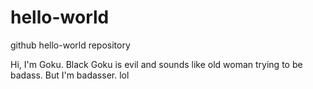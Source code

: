 # hello-world
github hello-world repository

Hi, I'm Goku.
Black Goku is evil and sounds like old woman trying to be badass.
But I'm badasser. lol
